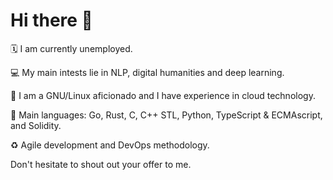 # Hi there 👋

🗓️ I am currently unemployed.

💻 My main intests lie in NLP, digital humanities and deep learning.

🐧 I am a GNU/Linux aficionado and I have experience in cloud technology.

🐍 Main languages: Go, Rust, C, C++ STL, Python, TypeScript & ECMAscript, and Solidity.

♻️ Agile development and DevOps methodology.

Don't hesitate to shout out your offer to me.
